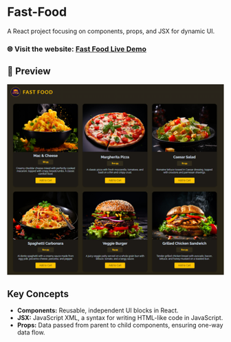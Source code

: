 # Fast-Food

A React project focusing on components, props, and JSX for dynamic UI.

### 🌐 Visit the website: [Fast Food Live Demo](https://fast-food-tau-ruby.vercel.app/)

## 📸 Preview

![Fast Food App](public/imgs/design.png)

## Key Concepts

- **Components:** Reusable, independent UI blocks in React.  
- **JSX:** JavaScript XML, a syntax for writing HTML-like code in JavaScript.  
- **Props:** Data passed from parent to child components, ensuring one-way data flow.  
